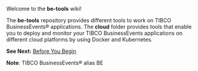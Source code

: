 Welcome to the **be-tools** wiki!

The **be-tools** repository provides different tools to work on TIBCO BusinessEvents® applications. The **cloud** folder provides tools that enable you to deploy and monitor your TIBCO BusinessEvents applications on different cloud platforms by using Docker and Kubernetes.

**See Next:** [Before You Begin](Before-You-Begin)

**Note**: TIBCO BusinessEvents® alias BE